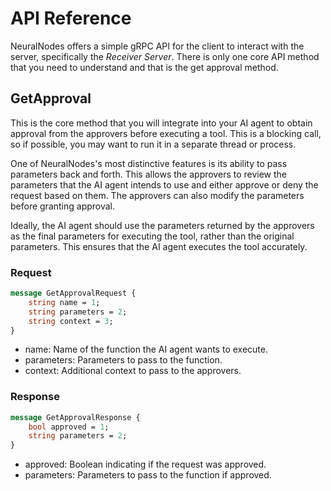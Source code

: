 # API Reference

NeuralNodes offers a simple gRPC API for the client to interact with the server,
specifically the _Receiver Server_. There is only one core API method that you
need to understand and that is the get approval method.

## GetApproval

This is the core method that you will integrate into your AI agent to obtain
approval from the approvers before executing a tool. This is a blocking call, so
if possible, you may want to run it in a separate thread or process.

One of NeuralNodes's most distinctive features is its ability to pass parameters
back and forth. This allows the approvers to review the parameters that the AI
agent intends to use and either approve or deny the request based on them. The
approvers can also modify the parameters before granting approval.

Ideally, the AI agent should use the parameters returned by the approvers as the
final parameters for executing the tool, rather than the original parameters.
This ensures that the AI agent executes the tool accurately.

### Request

```proto
message GetApprovalRequest {
    string name = 1;
    string parameters = 2;
    string context = 3;
}
```

- name: Name of the function the AI agent wants to execute.
- parameters: Parameters to pass to the function.
- context: Additional context to pass to the approvers.

### Response

```proto
message GetApprovalResponse {
    bool approved = 1;
    string parameters = 2;
}
```

- approved: Boolean indicating if the request was approved.
- parameters: Parameters to pass to the function if approved.
